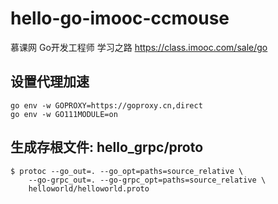 # hello-go-imooc-ccmouse
慕课网 Go开发工程师 学习之路 https://class.imooc.com/sale/go

## 设置代理加速
```
go env -w GOPROXY=https://goproxy.cn,direct
go env -w GO111MODULE=on
```

## 生成存根文件: hello_grpc/proto
```
$ protoc --go_out=. --go_opt=paths=source_relative \
    --go-grpc_out=. --go-grpc_opt=paths=source_relative \
    helloworld/helloworld.proto
```
